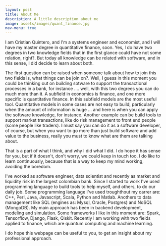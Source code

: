 ```yaml
---
layout: post
title: About Me
description: A little description about me
image: assets/images/quant_finance.jpg
nav-menu: true
---
```


I am Cristian Quintero, and I'm a systems engineer and economist, and I will have my master degree in quantitative finance, soon. Yes, I do have two degrees in two knowledge fields that in the first glance could have not some relation, right?. But today all knowledge can be related with software, and in this sense, I did decide to learn about both.

The first question can be raised when someone talk about how to join this two fields is, what things can be join on?. Well, I guess in this moment you could be thinking out on building sotware to support the transactional processes in a bank, for instance .... well, with this two degrees you can do much more than it. A subfield in economics is finance, and one more specific is quantitative finance. In this subfield models are the most useful tool. Quantitative models in some cases are not easy to build, particularly when the amount of information is huge ... and here is when you can apply the software knowledge, for instance. Another example can be build tools to support market transactions, like do risk management to front end people (some people like traders). I must say you can do it as a software developer, of course, but when you want to go more than just build software and add value to the business, really you must to know what are them are talking about.

That is a part of what I think, and why I did what I did. I do hope it has sense for you, but if it doesn't, don't worry, we could keep in touch too. I do like to learn continuously, because that is a way to keep my mind working, avoiding the boredom.

I've worked as software engineer, data scientist and recently as market and liquidity risk in the largest colombian bank. Since I started to work I've used programming language to build tools to help myself, and others, to do our daily job. Some programming language I've used troughthout my carrer are: C++, Perl, Java, Javascript, Scala, Python and Matlab. Anothers to data management like SQL (engines as: Mysql, Oracle, Postgres) and NoSQL (MongoDB). My main approach has been in backend development, modeling and simulation. Some frameworks I like in this moment are: Spark, Tensorflow, Django, Flask, Qiskit. Recently I am working with two fields applied to finance, which are quantum computing and machine learning.

I do hope this webpage can be useful to you, to get an insight about my professional approach.